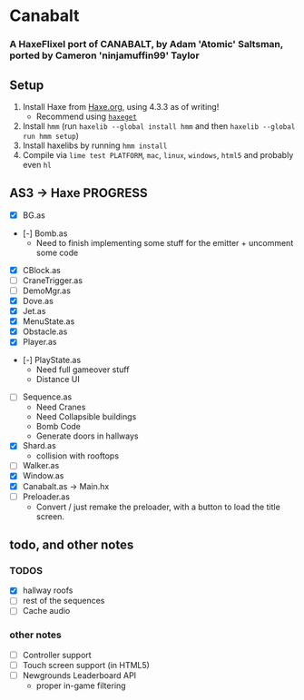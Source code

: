 # Canabalt
### A HaxeFlixel port of CANABALT, by Adam 'Atomic' Saltsman, ported by Cameron 'ninjamuffin99' Taylor

## Setup

1. Install Haxe from [Haxe.org](https://haxe.org), using 4.3.3 as of writing!
    - Recommend using [`haxeget`](https://github.com/l0go/haxeget)
2. Install `hmm` (run `haxelib --global install hmm` and then `haxelib --global run hmm setup`)
3. Install haxelibs by running `hmm install`
4. Compile via `lime test PLATFORM`, `mac`, `linux`, `windows`, `html5` and probably even `hl` 


## AS3 -> Haxe PROGRESS

- [X] BG.as
- [-] Bomb.as
    - Need to finish implementing some stuff for the emitter + uncomment some code
- [X] CBlock.as
- [ ] CraneTrigger.as
- [ ] DemoMgr.as
- [X] Dove.as
- [X] Jet.as
- [X] MenuState.as
- [X] Obstacle.as
- [X] Player.as
- [-] PlayState.as
    - Need full gameover stuff
    - Distance UI
- [ ] Sequence.as
    - Need Cranes
    - Need Collapsible buildings
    - Bomb Code
    - Generate doors in hallways
- [X] Shard.as
    - collision with rooftops
- [ ] Walker.as
- [X] Window.as
- [X] Canabalt.as -> Main.hx
- [ ] Preloader.as 
    - Convert / just remake the preloader, with a button to load the title screen.

## todo, and other notes
### TODOS
- [X] hallway roofs
- [ ] rest of the sequences
- [ ] Cache audio

### other notes
- [ ] Controller support
- [ ] Touch screen support (in HTML5)
- [ ] Newgrounds Leaderboard API
    - proper in-game filtering